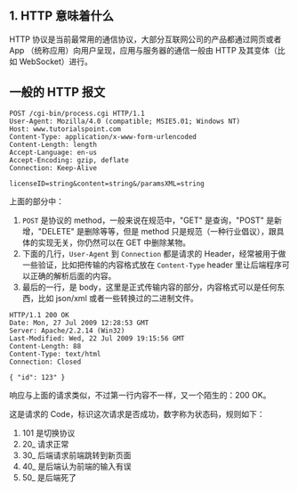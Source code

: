 ## 1. HTTP 意味着什么

HTTP 协议是当前最常用的通信协议，大部分互联网公司的产品都通过网页或者 App （统称应用）向用户呈现，应用与服务器的通信一般由 HTTP 及其变体（比如 WebSocket）进行。

## 一般的 HTTP 报文

```http
POST /cgi-bin/process.cgi HTTP/1.1
User-Agent: Mozilla/4.0 (compatible; MSIE5.01; Windows NT)
Host: www.tutorialspoint.com
Content-Type: application/x-www-form-urlencoded
Content-Length: length
Accept-Language: en-us
Accept-Encoding: gzip, deflate
Connection: Keep-Alive

licenseID=string&content=string&/paramsXML=string
```

<!--

HTTP 协议结构：
1. HTTP Header
2. HTTP Body

Request 报文结构：
1. HTTP方法 请求路径 HTTP版本 换行
2. HTTP Header 是一个键值对（key-value pair），key 是 http header 的各种属性名，value是属性对应的内容，以英文冒号（:）分割，换行结束一对
   1. 其中`Content-Type`描述body中内容的类型，让后端程序可以正确的解析后面的内容
   2. 其中``
   3.
-->

上面的部分中：
1. `POST` 是协议的 method，一般来说在规范中，"GET" 是查询，"POST" 是新增，"DELETE" 是删除等等，但是 method 只是规范（一种行业倡议），跟具体的实现无关，你仍然可以在 GET 中删除某物。
2. 下面的几行，`User-Agent` 到 `Connection` 都是请求的 Header，经常被用于做一些验证，比如把传输的内容格式放在 `Content-Type` header 里让后端程序可以正确的解析后面的内容。
3. 最后的一行，是 body，这里是正式传输内容的部分，内容格式可以是任何东西，比如 json/xml 或者一些转换过的二进制文件。

```http
HTTP/1.1 200 OK
Date: Mon, 27 Jul 2009 12:28:53 GMT
Server: Apache/2.2.14 (Win32)
Last-Modified: Wed, 22 Jul 2009 19:15:56 GMT
Content-Length: 88
Content-Type: text/html
Connection: Closed

{ "id": 123" }
```

响应与上面的请求类似，不过第一行内容不一样，又一个陌生的：200 OK。

这是请求的 Code，标识这次请求是否成功，数字称为状态码，规则如下：

1. 101 是切换协议
2. 20_ 请求正常
3. 30_ 后端请求前端跳转到新页面
4. 40_ 是后端认为前端的输入有误
5. 50_ 是后端死了